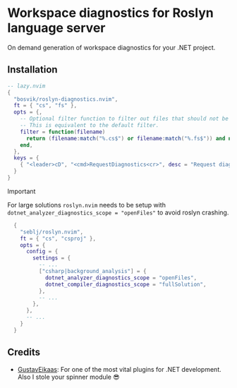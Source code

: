 # Workspace diagnostics for Roslyn language server

On demand generation of workspace diagnostics for your .NET project.

## Installation

```lua
-- lazy.nvim
{
  "bosvik/roslyn-diagnostics.nvim",
  ft = { "cs", "fs" },
  opts = {,
    -- Optional filter function to filter out files that should not be processed
    -- This is equivalent to the default filter.
    filter = function(filename) 
      return (filename:match("%.cs$") or filename:match("%.fs$")) and not filename:match("/[ob][ij][bn]/")
    end,
  },
  keys = {
    { "<leader>cD", "<cmd>RequestDiagnostics<cr>", desc = "Request diagnostics", ft = { "cs" } },
  }
}
```

> [!IMPORTANT]
> For large solutions `roslyn.nvim` needs to be setup with
> `dotnet_analyzer_diagnostics_scope = "openFiles"` to avoid
> roslyn crashing.

```lua
  {
    "seblj/roslyn.nvim",
    ft = { "cs", "csproj" },
    opts = {
      config = {
        settings = {
          -- ...
          ["csharp|background_analysis"] = {
            dotnet_analyzer_diagnostics_scope = "openFiles",
            dotnet_compiler_diagnostics_scope = "fullSolution",
          },
          -- ...
        },
      },
      -- ...
    }
  }
```

## Credits

- [GustavEikaas](https://github.com/GustavEikaas/easy-dotnet.nvim): For one of the most vital plugins for .NET development. Also I stole your spinner module :sunglasses:

